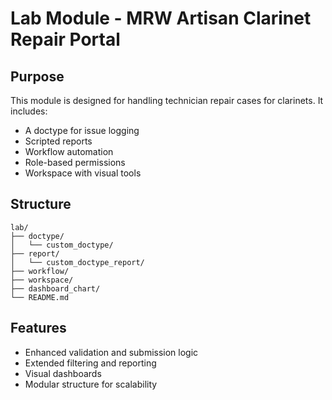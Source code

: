 # Lab Module - MRW Artisan Clarinet Repair Portal

## Purpose
This module is designed for handling technician repair cases for clarinets. It includes:
- A doctype for issue logging
- Scripted reports
- Workflow automation
- Role-based permissions
- Workspace with visual tools

## Structure
```
lab/
├── doctype/
│   └── custom_doctype/
├── report/
│   └── custom_doctype_report/
├── workflow/
├── workspace/
├── dashboard_chart/
└── README.md
```

## Features
- Enhanced validation and submission logic
- Extended filtering and reporting
- Visual dashboards
- Modular structure for scalability